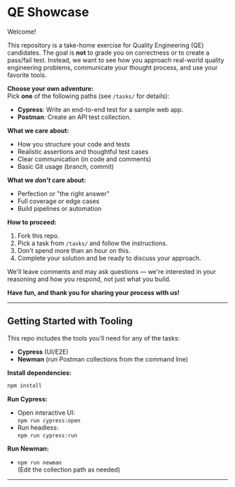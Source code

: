 # QE Showcase

Welcome!

This repository is a take-home exercise for Quality Engineering (QE) candidates. The goal is **not** to grade you on correctness or to create a pass/fail test. Instead, we want to see how you approach real-world quality engineering problems, communicate your thought process, and use your favorite tools.

**Choose your own adventure:**  
Pick **one** of the following paths (see `/tasks/` for details):

- **Cypress**: Write an end-to-end test for a sample web app.
- **Postman**: Create an API test collection.

**What we care about:**

- How you structure your code and tests
- Realistic assertions and thoughtful test cases
- Clear communication (in code and comments)
- Basic Git usage (branch, commit)

**What we _don't_ care about:**

- Perfection or "the right answer"
- Full coverage or edge cases
- Build pipelines or automation

**How to proceed:**

1. Fork this repo.
2. Pick a task from `/tasks/` and follow the instructions.
3. Don't spend more than an hour on this.
4. Complete your solution and be ready to discuss your approach.

We'll leave comments and may ask questions — we're interested in your reasoning and how you respond, not just what you build.

**Have fun, and thank you for sharing your process with us!**

---

## Getting Started with Tooling

This repo includes the tools you'll need for any of the tasks:

- **Cypress** (UI/E2E)
- **Newman** (run Postman collections from the command line)

**Install dependencies:**

```bash
npm install
```

**Run Cypress:**

- Open interactive UI:  
  `npm run cypress:open`
- Run headless:  
  `npm run cypress:run`

**Run Newman:**

- `npm run newman`  
  (Edit the collection path as needed)

---
